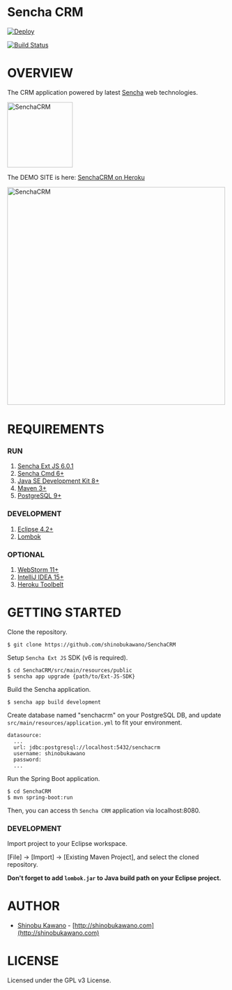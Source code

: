 # Sencha CRM

[![Deploy](https://www.herokucdn.com/deploy/button.svg)](https://heroku.com/deploy?template=https://github.com/kawanoshinobu/senchacrm/tree/master
)

[![Build Status](https://travis-ci.org/kawanoshinobu/Triplam.svg?branch=master)](https://travis-ci.org/kawanoshinobu/SenchaCRM)

# OVERVIEW

The CRM application powered by latest [Sencha](https://www.sencha.com/) web technologies.

<img src="http://senchacrm.com/images/logo.png" alt="SenchaCRM" width="150"/>

The DEMO SITE is here: [SenchaCRM on Heroku](https://senchacrm.herokuapp.com/)

<img src="http://senchacrm.com/images/hero.png" alt="SenchaCRM" width="500"/>

# REQUIREMENTS

### RUN

1. [Sencha Ext JS 6.0.1](https://www.sencha.com/products/extjs/evaluate/)
2. [Sencha Cmd 6+](https://www.sencha.com/products/extjs/cmd-download/)
3. [Java SE Development Kit 8+](http://www.oracle.com/technetwork/java/javase/downloads/index.html)
4. [Maven 3+](https://maven.apache.org/download.cgi)
5. [PostgreSQL 9+](http://www.postgresql.org/download/)

### DEVELOPMENT

1. [Eclipse 4.2+](http://www.eclipse.org/downloads/)
2. [Lombok](https://projectlombok.org/download.html)

### OPTIONAL

1. [WebStorm 11+](https://www.jetbrains.com/webstorm/download/)
2. [IntelliJ IDEA 15+](https://www.jetbrains.com/idea/download/)
3. [Heroku Toolbelt](https://toolbelt.heroku.com/)

# GETTING STARTED

Clone the repository.

    $ git clone https://github.com/shinobukawano/SenchaCRM

Setup `Sencha Ext JS` SDK (v6 is required).

    $ cd SenchaCRM/src/main/resources/public
    $ sencha app upgrade {path/to/Ext-JS-SDK}

Build the Sencha application.

    $ sencha app build development

Create database named "senchacrm" on your PostgreSQL DB, and update `src/main/resources/application.yml` to fit your environment.

    datasource:
      ...
      url: jdbc:postgresql://localhost:5432/senchacrm
      username: shinobukawano
      password: 
      ...

Run the Spring Boot application.

    $ cd SenchaCRM
    $ mvn spring-boot:run

Then, you can access th `Sencha CRM` application via localhost:8080.

### DEVELOPMENT

Import project to your Eclipse workspace.   

[File] -> [Import] -> [Existing Maven Project], and select the cloned repository.

**Don't forget to add `lombok.jar` to Java build path on your Eclipse project.**

# AUTHOR

* [Shinobu Kawano](https://github.com/shinobukawano) - [http://shinobukawano.com](http://shinobukawano.com)

# LICENSE

Licensed under the GPL v3 License.
